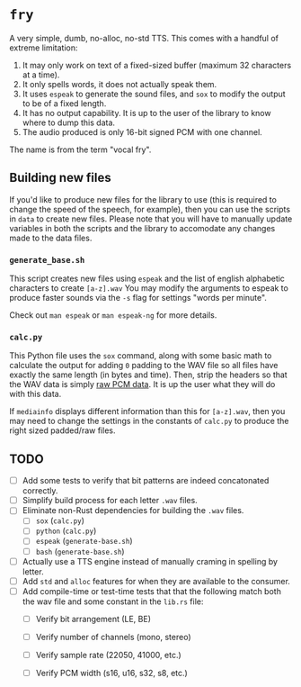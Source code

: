 # `fry`

A very simple, dumb, no-alloc, no-std TTS.
This comes with a handful of extreme limitation:

1. It may only work on text of a fixed-sized buffer (maximum 32 characters at a time).
2. It only spells words, it does not actually speak them.
3. It uses `espeak` to generate the sound files, and `sox` to modify the output to be of a fixed length.
4. It has no output capability. It is up to the user of the library to know where to dump this data.
5. The audio produced is only 16-bit signed PCM with one channel.

The name is from the term "vocal fry".

## Building new files

If you'd like to produce new files for the library to use (this is required to change the speed of the speech, for example), then you can use the scripts in `data` to create new files.
Please note that you will have to manually update variables in both the scripts and the library to accomodate any changes made to the data files.

### `generate_base.sh`

This script creates new files using `espeak` and the list of english alphabetic characters to create `[a-z].wav`
You may modify the arguments to espeak to produce faster sounds via the `-s` flag for settings "words per minute".

Check out `man espeak` or `man espeak-ng` for more details.

### `calc.py`

This Python file uses the `sox` command, along with some basic math to calculate the output for adding `0` padding to the WAV file so all files have exactly the same length (in bytes and time).
Then, strip the headers so that the WAV data is simply [raw PCM data](https://en.wikipedia.org/wiki/Pulse-code_modulation).
It is up the user what they will do with this data.

If `mediainfo` displays different information than this for `[a-z].wav`, then you may need to change the settings in the constants of `calc.py` to produce the right sized padded/raw files.

## TODO

* [ ] Add some tests to verify that bit patterns are indeed concatonated correctly.
* [ ] Simplify build process for each letter `.wav` files.
* [ ] Eliminate non-Rust dependencies for building the `.wav` files.
  * [ ] `sox` (`calc.py`)
  * [ ] `python` (`calc.py`)
  * [ ] `espeak` (`generate-base.sh`)
  * [ ] `bash` (`generate-base.sh`)
* [ ] Actually use a TTS engine instead of manually craming in spelling by letter.
* [ ] Add `std` and `alloc` features for when they are available to the consumer.
* [ ] Add compile-time or test-time tests that that the following match both the wav file and some constant in the `lib.rs` file:
  * [ ] Verify bit arrangement (LE, BE)
  * [ ] Verify number of channels (mono, stereo)
  * [ ] Verify sample rate (22050, 41000, etc.)
  * [ ] Verify PCM width (s16, u16, s32, s8, etc.)

